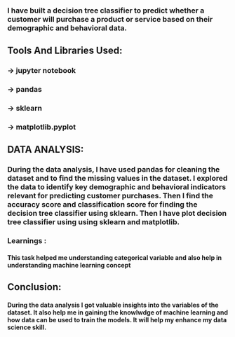 ### I have built a decision tree classifier to predict whether a customer will purchase a product or service based on their demographic and behavioral data.
## Tools And Libraries Used:
### -> jupyter notebook
### -> pandas
### -> sklearn
### -> matplotlib.pyplot
## DATA ANALYSIS:
### During the data analysis, I have used pandas for cleaning the dataset and to find the missing values in the dataset.  I explored the data to identify key demographic and behavioral indicators relevant for predicting customer purchases. Then I find the accuracy score and classification score for finding the decision tree classifier using sklearn.  Then I have plot decision tree classifier using using sklearn and matplotlib. 
### Learnings : 
  #### This task helped me understanding categorical variable and also help in understanding machine learning concept
## Conclusion:
#### During the data analysis I got valuable insights into the variables of the dataset. It also help me in gaining the knowlwdge of machine learning and how data can be used to train the models. It will help my enhance my data science skill. 
